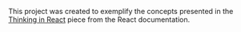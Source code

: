 This project was created to exemplify the concepts presented in the [Thinking in React](https://reactjs.org/docs/thinking-in-react.html) piece from the React documentation. 